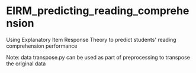 # EIRM_predicting_reading_comprehension
Using Explanatory Item Response Theory to predict students' reading comprehension performance 

Note:
data transpose.py can be used as part of preprocessing to transpose the original data
